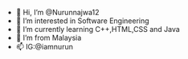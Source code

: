 - 👋 Hi, I’m @Nurunnajwa12
- 👀 I’m interested in Software Engineering
- 🌱 I’m currently learning C++,HTML,CSS and Java
- 💞️ I’m from Malaysia
- 📫  IG:@iamnurun

<!---
Nurunnajwa12/Nurunnajwa12 is a ✨ special ✨ repository because its `README.md` (this file) appears on your GitHub profile.
You can click the Preview link to take a look at your changes.
--->
